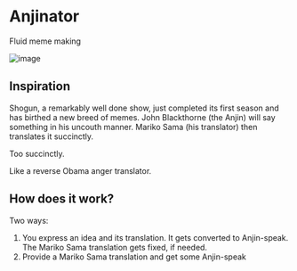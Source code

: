 # Anjinator

Fluid meme making

![image](https://github.com/ayokanme/anjinator/assets/88415295/95ed9cf5-0905-4bad-9783-1a2fc66b2654)


## Inspiration

Shogun, a remarkably well done show, just completed its first season and has birthed a new breed of memes.
John Blackthorne (the Anjin) will say something in his uncouth manner. Mariko Sama (his translator) then translates it succinctly.

Too succinctly.

Like a reverse Obama anger translator.

## How does it work?

Two ways:

1. You express an idea and its translation. It gets converted to Anjin-speak. The Mariko Sama translation gets fixed, if needed.
2. Provide a Mariko Sama translation and get some Anjin-speak

